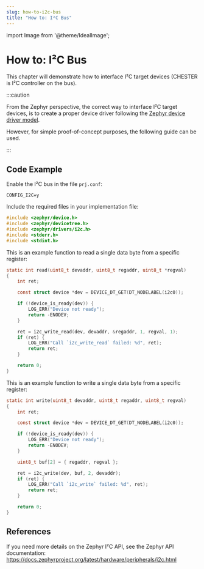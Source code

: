 ```yaml
---
slug: how-to-i2c-bus
title: "How to: I²C Bus"
---
```

import Image from '@theme/IdealImage';

# How to: I²C Bus

This chapter will demonstrate how to interface I²C target devices (CHESTER is I²C controller on the bus).

:::caution

From the Zephyr perspective, the correct way to interface I²C target devices, is to create a proper device driver following the [Zephyr device driver model](https://docs.zephyrproject.org/latest/kernel/drivers/index.html).

However, for simple proof-of-concept purposes, the following guide can be used.

:::

## Code Example

Enable the I²C bus in the file `prj.conf`:

```
CONFIG_I2C=y
```

Include the required files in your implementation file:

```c
#include <zephyr/device.h>
#include <zephyr/devicetree.h>
#include <zephyr/drivers/i2c.h>
#include <stderr.h>
#include <stdint.h>
```

This is an example function to read a single data byte from a specific register:

```c
static int read(uint8_t devaddr, uint8_t regaddr, uint8_t *regval)
{
	int ret;

	const struct device *dev = DEVICE_DT_GET(DT_NODELABEL(i2c0));

	if (!device_is_ready(dev)) {
		LOG_ERR("Device not ready");
		return -ENODEV;
	}

	ret = i2c_write_read(dev, devaddr, &regaddr, 1, regval, 1);
	if (ret) {
		LOG_ERR("Call `i2c_write_read` failed: %d", ret);
		return ret;
	}

	return 0;
}
```

This is an example function to write a single data byte from a specific register:

```c
static int write(uint8_t devaddr, uint8_t regaddr, uint8_t regval)
{
	int ret;

	const struct device *dev = DEVICE_DT_GET(DT_NODELABEL(i2c0));

	if (!device_is_ready(dev)) {
		LOG_ERR("Device not ready");
		return -ENODEV;
	}

	uint8_t buf[2] = { regaddr, regval };

	ret = i2c_write(dev, buf, 2, devaddr);
	if (ret) {
		LOG_ERR("Call `i2c_write` failed: %d", ret);
		return ret;
	}

	return 0;
}
```

## References

If you need more details on the Zephyr I²C API, see the Zephyr API documentation:
https://docs.zephyrproject.org/latest/hardware/peripherals/i2c.html
